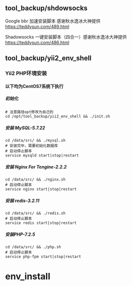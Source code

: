 ## tool_backup/shdowsocks ##
Google bbr 加速安装脚本 感谢秋水逸冰大神提供 https://teddysun.com/489.html

Shadowsocks 一键安装脚本（四合一）感谢秋水逸冰大神提供 https://teddysun.com/486.html

## tool_backup/yii2_env_shell ##
### Yii2 PHP环境安装 ###
#### 以下均为CentOS7系统下执行 ####
##### 初始化 #####
```shell
# 注意路径opt修改为自己的
cd /opt/tool_backup/yii2_env_shell && ./init.sh
```
##### 安装 MySQL-5.7.22 #####
```shell
cd /data/src/ && ./mysql.sh
# 安装完毕，需要初始化数据库
# 启动停止脚本
service mysqld start|stop|restart
```
##### 安装 Nginx For Tengine-2.2.2 #####
```shell
cd /data/src/ && ./nginx.sh
# 启动停止脚本
service nginx start|stop|restart
```
##### 安装 redis-3.2.11 #####
```shell
cd /data/src/ && ./redis.sh
# 启动停止脚本
service redis start|stop|restart
```
##### 安装PHP-7.2.5 #####
```shell
cd /data/src/ && ./php.sh
# 启动停止脚本
service php-fpm start|stop|restart
```
# env_install
